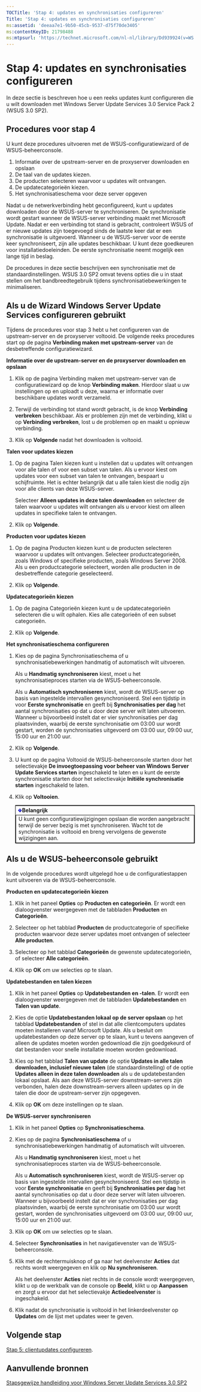 ```yaml
---
TOCTitle: 'Stap 4: updates en synchronisaties configureren'
Title: 'Stap 4: updates en synchronisaties configureren'
ms:assetid: 'deeaa7e1-9b50-45cb-9537-d75f70de3405'
ms:contentKeyID: 21798488
ms:mtpsurl: 'https://technet.microsoft.com/nl-nl/library/Dd939924(v=WS.10)'
---
```


Stap 4: updates en synchronisaties configureren
===============================================

In deze sectie is beschreven hoe u een reeks updates kunt configureren die u wilt downloaden met Windows Server Update Services 3.0 Service Pack 2 (WSUS 3.0 SP2).

Procedures voor stap 4
----------------------

U kunt deze procedures uitvoeren met de WSUS-configuratiewizard of de WSUS-beheerconsole.

1.  Informatie over de upstream-server en de proxyserver downloaden en opslaan
2.  De taal van de updates kiezen.
3.  De producten selecteren waarvoor u updates wilt ontvangen.
4.  De updatecategorieën kiezen.
5.  Het synchronisatieschema voor deze server opgeven

Nadat u de netwerkverbinding hebt geconfigureerd, kunt u updates downloaden door de WSUS-server te synchroniseren. De synchronisatie wordt gestart wanneer de WSUS-server verbinding maakt met Microsoft Update. Nadat er een verbinding tot stand is gebracht, controleert WSUS of er nieuwe updates zijn toegevoegd sinds de laatste keer dat er een synchronisatie is uitgevoerd. Wanneer u de WSUS-server voor de eerste keer synchroniseert, zijn alle updates beschikbaar. U kunt deze goedkeuren voor installatiedoeleinden. De eerste synchronisatie neemt mogelijk een lange tijd in beslag.

De procedures in deze sectie beschrijven een synchronisatie met de standaardinstellingen. WSUS 3.0 SP2 omvat tevens opties die u in staat stellen om het bandbreedtegebruik tijdens synchronisatiebewerkingen te minimaliseren.

Als u de Wizard Windows Server Update Services configureren gebruikt
--------------------------------------------------------------------

Tijdens de procedures voor stap 3 hebt u het configureren van de upstream-server en de proxyserver voltooid. De volgende reeks procedures start op de pagina **Verbinding maken met upstream-server** van de desbetreffende configuratiewizard.

**Informatie over de upstream-server en de proxyserver downloaden en opslaan**
1.  Klik op de pagina Verbinding maken met upstream-server van de configuratiewizard op de knop **Verbinding maken**. Hierdoor slaat u uw instellingen op en uploadt u deze, waarna er informatie over beschikbare updates wordt verzameld.

2.  Terwijl de verbinding tot stand wordt gebracht, is de knop **Verbinding verbreken** beschikbaar. Als er problemen zijn met de verbinding, klikt u op **Verbinding verbreken**, lost u de problemen op en maakt u opnieuw verbinding.

3.  Klik op **Volgende** nadat het downloaden is voltooid.

**Talen voor updates kiezen**
1.  Op de pagina Talen kiezen kunt u instellen dat u updates wilt ontvangen voor alle talen of voor een subset van talen. Als u ervoor kiest om updates voor een subset van talen te ontvangen, bespaart u schijfruimte. Het is echter belangrijk dat u alle talen kiest die nodig zijn voor alle clients van deze WSUS-server.

    Selecteer **Alleen updates in deze talen downloaden** en selecteer de talen waarvoor u updates wilt ontvangen als u ervoor kiest om alleen updates in specifieke talen te ontvangen.

2.  Klik op **Volgende**.

**Producten voor updates kiezen**
1.  Op de pagina Producten kiezen kunt u de producten selecteren waarvoor u updates wilt ontvangen. Selecteer productcategorieën, zoals Windows of specifieke producten, zoals Windows Server 2008. Als u een productcategorie selecteert, worden alle producten in de desbetreffende categorie geselecteerd.

2.  Klik op **Volgende**.

**Updatecategorieën kiezen**
1.  Op de pagina Categorieën kiezen kunt u de updatecategorieën selecteren die u wilt ophalen. Kies alle categorieën of een subset categorieën.

2.  Klik op **Volgende**.

**Het synchronisatieschema configureren**
1.  Kies op de pagina Synchronisatieschema of u synchronisatiebewerkingen handmatig of automatisch wilt uitvoeren.

    Als u **Handmatig synchroniseren** kiest, moet u het synchronisatieproces starten via de WSUS-beheerconsole.

    Als u **Automatisch synchroniseren** kiest, wordt de WSUS-server op basis van ingestelde intervallen gesynchroniseerd. Stel een tijdstip in voor **Eerste synchronisatie** en geeft bij **Synchronisaties per dag** het aantal synchronisaties op dat u door deze server wilt laten uitvoeren. Wanneer u bijvoorbeeld instelt dat er vier synchronisaties per dag plaatsvinden, waarbij de eerste synchronisatie om 03:00 uur wordt gestart, worden de synchronisaties uitgevoerd om 03:00 uur, 09:00 uur, 15:00 uur en 21:00 uur.

2.  Klik op **Volgende**.

3.  U kunt op de pagina Voltooid de WSUS-beheerconsole starten door het selectievakje **De invoegtoepassing voor beheer van Windows Server Update Services starten** ingeschakeld te laten en u kunt de eerste synchronisatie starten door het selectievakje **Initiële synchronisatie starten** ingeschakeld te laten.

4.  Klik op **Voltooien**.

 
    <table style="border:1px solid black;">
    <colgroup>
    <col width="100%" />
    </colgroup>
    <thead>
    <tr class="header">
    <th><img src="images/Dd939924.Important(WS.10).gif" />Belangrijk</th>
    </tr>
    </thead>
    <tbody>
    <tr class="odd">
    <td style="border:1px solid black;">U kunt geen configuratiewijzigingen opslaan die worden aangebracht terwijl de server bezig is met synchroniseren. Wacht tot de synchronisatie is voltooid en breng vervolgens de gewenste wijzigingen aan.
    </td>
    </tr>
    </tbody>
    </table>
 

Als u de WSUS-beheerconsole gebruikt
------------------------------------

In de volgende procedures wordt uitgelegd hoe u de configuratiestappen kunt uitvoeren via de WSUS-beheerconsole.

**Producten en updatecategorieën kiezen**
1.  Klik in het paneel **Opties** op **Producten en categorieën**. Er wordt een dialoogvenster weergegeven met de tabbladen **Producten** en **Categorieën**.

2.  Selecteer op het tabblad **Producten** de productcategorie of specifieke producten waarvoor deze server updates moet ontvangen of selecteer **Alle producten**.

3.  Selecteer op het tabblad **Categorieën** de gewenste updatecategorieën, of selecteer **Alle categorieën**.

4.  Klik op **OK** om uw selecties op te slaan.

**Updatebestanden en talen kiezen**
1.  Klik in het paneel **Opties** op **Updatebestanden en -talen**. Er wordt een dialoogvenster weergegeven met de tabbladen **Updatebestanden** en **Talen van update**.

2.  Kies de optie **Updatebestanden lokaal op de server opslaan** op het tabblad **Updatebestanden** of stel in dat alle clientcomputers updates moeten installeren vanaf Microsoft Update. Als u besluit om updatebestanden op deze server op te slaan, kunt u tevens aangeven of alleen de updates moeten worden gedownload die zijn goedgekeurd of dat bestanden voor snelle installatie moeten worden gedownload.

3.  Kies op het tabblad **Talen van update** de optie **Updates in alle talen downloaden, inclusief nieuwe talen** (de standaardinstelling) of de optie **Updates alleen in deze talen downloaden** als u de updatebestanden lokaal opslaat. Als aan deze WSUS-server downstream-servers zijn verbonden, halen deze downstream-servers alleen updates op in de talen die door de upstream-server zijn opgegeven.

4.  Klik op **OK** om deze instellingen op te slaan.

**De WSUS-server synchroniseren**
1.  Klik in het paneel **Opties** op **Synchronisatieschema**.

2.  Kies op de pagina **Synchronisatieschema** of u synchronisatiebewerkingen handmatig of automatisch wilt uitvoeren.

    Als u **Handmatig synchroniseren** kiest, moet u het synchronisatieproces starten via de WSUS-beheerconsole.

    Als u **Automatisch synchroniseren** kiest, wordt de WSUS-server op basis van ingestelde intervallen gesynchroniseerd. Stel een tijdstip in voor **Eerste synchronisatie** en geeft bij **Synchronisaties per dag** het aantal synchronisaties op dat u door deze server wilt laten uitvoeren. Wanneer u bijvoorbeeld instelt dat er vier synchronisaties per dag plaatsvinden, waarbij de eerste synchronisatie om 03:00 uur wordt gestart, worden de synchronisaties uitgevoerd om 03:00 uur, 09:00 uur, 15:00 uur en 21:00 uur.

3.  Klik op **OK** om uw selecties op te slaan.

4.  Selecteer **Synchronisaties** in het navigatievenster van de WSUS-beheerconsole.

5.  Klik met de rechtermuisknop of ga naar het deelvenster **Acties** dat rechts wordt weergegeven en klik op **Nu synchroniseren**.

    Als het deelvenster **Acties** niet rechts in de console wordt weergegeven, klikt u op de werkbalk van de console op **Beeld**, klikt u op **Aanpassen** en zorgt u ervoor dat het selectievakje **Actiedeelvenster** is ingeschakeld.

6.  Klik nadat de synchronisatie is voltooid in het linkerdeelvenster op **Updates** om de lijst met updates weer te geven.

Volgende stap
-------------

[Stap 5: clientupdates configureren](https://technet.microsoft.com/5ae60ead-3e94-456c-a692-c0f193ea5d5a).

Aanvullende bronnen
-------------------

[Stapsgewijze handleiding voor Windows Server Update Services 3.0 SP2](https://technet.microsoft.com/4b504edc-93b3-45b0-a7e8-d0107f1a4442)
